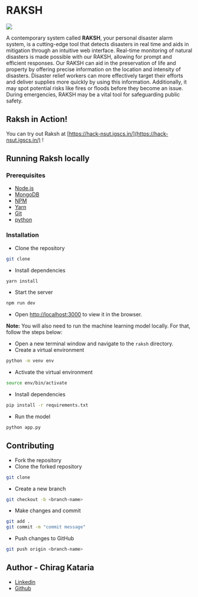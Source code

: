 # RAKSH
![](https://cdn.discordapp.com/attachments/992337104510144532/1074259326241349642/image-removebg-preview-5-2.png) 
<!-- short description -->
A contemporary system called **RAKSH**, your personal disaster alarm system, is a cutting-edge tool that detects disasters in real time and aids in mitigation through an intuitive web interface.
Real-time monitoring of natural disasters is made possible with our RAKSH, allowing for prompt and efficient responses. Our RAKSH can aid in the preservation of life and property by offering precise information on the location and intensity of disasters. Disaster relief workers can more effectively target their efforts and deliver supplies more quickly by using this information. Additionally, it may spot potential risks like fires or floods before they become an issue. During emergencies, RAKSH may be a vital tool for safeguarding public safety.


## Raksh in Action!
You can try out Raksh at [https://hack-nsut.igscs.in/](https://hack-nsut.igscs.in/) !
<!-- Screenshots -->

## Running Raksh locally
### Prerequisites
- [Node.js](https://nodejs.org/en/download/)
- [MongoDB](https://docs.mongodb.com/manual/installation/)
- [NPM](https://docs.npmjs.com/cli/v9/commands/npm-install/)
- [Yarn](https://yarnpkg.com/en/docs/install)
- [Git](https://git-scm.com/downloads)
- [python](https://www.python.org/downloads/)

### Installation
- Clone the repository
```bash
git clone
```
- Install dependencies
```bash
yarn install
```
- Start the server
```bash
npm run dev
```
- Open [http://localhost:3000](http://localhost:3000) to view it in the browser.

**Note:** You will also need to run the machine learning model locally. For that, follow the steps below:

- Open a new terminal window and navigate to the `raksh` directory.
- Create a virtual environment
```bash
python -m venv env
```
- Activate the virtual environment
```bash
source env/bin/activate
```
- Install dependencies
```bash
pip install -r requirements.txt
```
- Run the model
```bash
python app.py
```

## Contributing
- Fork the repository
- Clone the forked repository
```bash
git clone
```
- Create a new branch
```bash
git checkout -b <branch-name>
```
- Make changes and commit
```bash
git add .
git commit -m "commit message"
```
- Push changes to GitHub
```bash
git push origin <branch-name>
```



## Author - Chirag Kataria

- [Linkedin](https://www.linkedin.com/in/chirag-kataria-59b37b261/)
- [Github](https://github.com/chiragkataria0510)

